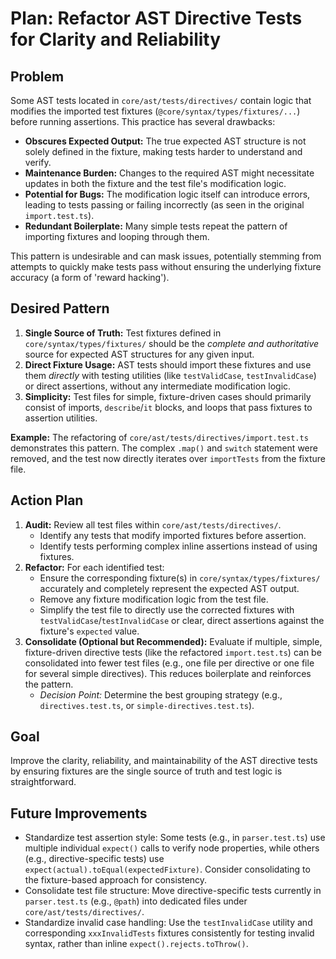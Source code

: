 # Plan: Refactor AST Directive Tests for Clarity and Reliability

## Problem

Some AST tests located in `core/ast/tests/directives/` contain logic that modifies the imported test fixtures (`@core/syntax/types/fixtures/...`) before running assertions. This practice has several drawbacks:

*   **Obscures Expected Output:** The true expected AST structure is not solely defined in the fixture, making tests harder to understand and verify.
*   **Maintenance Burden:** Changes to the required AST might necessitate updates in both the fixture and the test file's modification logic.
*   **Potential for Bugs:** The modification logic itself can introduce errors, leading to tests passing or failing incorrectly (as seen in the original `import.test.ts`).
*   **Redundant Boilerplate:** Many simple tests repeat the pattern of importing fixtures and looping through them.

This pattern is undesirable and can mask issues, potentially stemming from attempts to quickly make tests pass without ensuring the underlying fixture accuracy (a form of 'reward hacking').

## Desired Pattern

1.  **Single Source of Truth:** Test fixtures defined in `core/syntax/types/fixtures/` should be the *complete and authoritative* source for expected AST structures for any given input.
2.  **Direct Fixture Usage:** AST tests should import these fixtures and use them *directly* with testing utilities (like `testValidCase`, `testInvalidCase`) or direct assertions, without any intermediate modification logic.
3.  **Simplicity:** Test files for simple, fixture-driven cases should primarily consist of imports, `describe`/`it` blocks, and loops that pass fixtures to assertion utilities.

**Example:** The refactoring of `core/ast/tests/directives/import.test.ts` demonstrates this pattern. The complex `.map()` and `switch` statement were removed, and the test now directly iterates over `importTests` from the fixture file.

## Action Plan

1.  **Audit:** Review all test files within `core/ast/tests/directives/`.
    *   Identify any tests that modify imported fixtures before assertion.
    *   Identify tests performing complex inline assertions instead of using fixtures.
2.  **Refactor:** For each identified test:
    *   Ensure the corresponding fixture(s) in `core/syntax/types/fixtures/` accurately and completely represent the expected AST output.
    *   Remove any fixture modification logic from the test file.
    *   Simplify the test file to directly use the corrected fixtures with `testValidCase`/`testInvalidCase` or clear, direct assertions against the fixture's `expected` value.
3.  **Consolidate (Optional but Recommended):** Evaluate if multiple, simple, fixture-driven directive tests (like the refactored `import.test.ts`) can be consolidated into fewer test files (e.g., one file per directive or one file for several simple directives). This reduces boilerplate and reinforces the pattern.
    *   *Decision Point:* Determine the best grouping strategy (e.g., `directives.test.ts`, or `simple-directives.test.ts`).

## Goal

Improve the clarity, reliability, and maintainability of the AST directive tests by ensuring fixtures are the single source of truth and test logic is straightforward.

## Future Improvements

- Standardize test assertion style: Some tests (e.g., in `parser.test.ts`) use multiple individual `expect()` calls to verify node properties, while others (e.g., directive-specific tests) use `expect(actual).toEqual(expectedFixture)`. Consider consolidating to the fixture-based approach for consistency.
- Consolidate test file structure: Move directive-specific tests currently in `parser.test.ts` (e.g., `@path`) into dedicated files under `core/ast/tests/directives/`.
- Standardize invalid case handling: Use the `testInvalidCase` utility and corresponding `xxxInvalidTests` fixtures consistently for testing invalid syntax, rather than inline `expect().rejects.toThrow()`.
